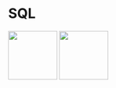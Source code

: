 # SQL
<img width="100" src="https://user-images.githubusercontent.com/93371320/235839658-3be25dc4-499d-4f5d-86c3-4dcfa26c0a42.png"/>
<img width="100" src="https://user-images.githubusercontent.com/93371320/235839661-91a60849-e3b3-41ce-a02f-d55cef15ba7e.png"/>